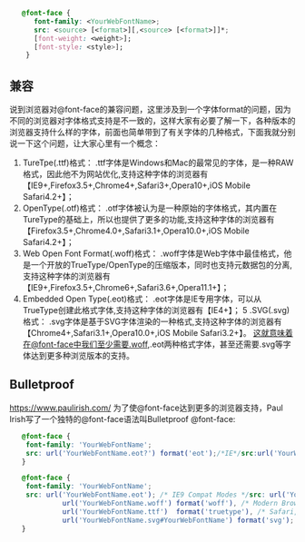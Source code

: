 ```css
   @font-face {
      font-family: <YourWebFontName>;
      src: <source> [<format>][,<source> [<format>]]*;
      [font-weight: <weight>];
      [font-style: <style>];
    }
```

## 兼容
说到浏览器对@font-face的兼容问题，这里涉及到一个字体format的问题，因为不同的浏览器对字体格式支持是不一致的，这样大家有必要了解一下，各种版本的浏览器支持什么样的字体，前面也简单带到了有关字体的几种格式，下面我就分别说一下这个问题，让大家心里有一个概念：
1. TureTpe(.ttf)格式：
.ttf字体是Windows和Mac的最常见的字体，是一种RAW格式，因此他不为网站优化,支持这种字体的浏览器有【IE9+,Firefox3.5+,Chrome4+,Safari3+,Opera10+,iOS Mobile Safari4.2+】；
2. OpenType(.otf)格式：
.otf字体被认为是一种原始的字体格式，其内置在TureType的基础上，所以也提供了更多的功能,支持这种字体的浏览器有【Firefox3.5+,Chrome4.0+,Safari3.1+,Opera10.0+,iOS Mobile Safari4.2+】；
3. Web Open Font Format(.woff)格式：
.woff字体是Web字体中最佳格式，他是一个开放的TrueType/OpenType的压缩版本，同时也支持元数据包的分离,支持这种字体的浏览器有【IE9+,Firefox3.5+,Chrome6+,Safari3.6+,Opera11.1+】；
4. Embedded Open Type(.eot)格式：
.eot字体是IE专用字体，可以从TrueType创建此格式字体,支持这种字体的浏览器有【IE4+】；
5 .SVG(.svg)格式：
.svg字体是基于SVG字体渲染的一种格式,支持这种字体的浏览器有【Chrome4+,Safari3.1+,Opera10.0+,iOS Mobile Safari3.2+】。
这就意味着在@font-face中我们至少需要.woff,.eot两种格式字体，甚至还需要.svg等字体达到更多种浏览版本的支持。

## Bulletproof
https://www.paulirish.com/
为了使@font-face达到更多的浏览器支持，Paul Irish写了一个独特的@font-face语法叫Bulletproof @font-face:
```css
   @font-face {
	font-family: 'YourWebFontName';
	src: url('YourWebFontName.eot?') format('eot');/*IE*/src:url('YourWebFontName.woff') format('woff'), url('YourWebFontName.ttf') format('truetype');/*non-IE*/
   }
```

```css
   @font-face {
	font-family: 'YourWebFontName';
	src: url('YourWebFontName.eot'); /* IE9 Compat Modes */src: url('YourWebFontName.eot?#iefix') format('embedded-opentype'), /* IE6-IE8 */
             url('YourWebFontName.woff') format('woff'), /* Modern Browsers */
             url('YourWebFontName.ttf')  format('truetype'), /* Safari, Android, iOS */
             url('YourWebFontName.svg#YourWebFontName') format('svg'); /* Legacy iOS */
   }
```